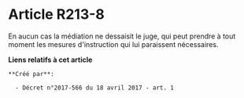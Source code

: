 # Article R213-8

En aucun cas la médiation ne dessaisit le juge, qui peut prendre à tout moment les mesures d'instruction qui lui paraissent
nécessaires.

**Liens relatifs à cet article**

	**Créé par**:

	  - Décret n°2017-566 du 18 avril 2017 - art. 1
